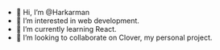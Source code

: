 - 👋 Hi, I’m @Harkarman
- 👀 I’m interested in web development.
- 🌱 I’m currently learning React.
- 💞️ I’m looking to collaborate on Clover, my personal project.
